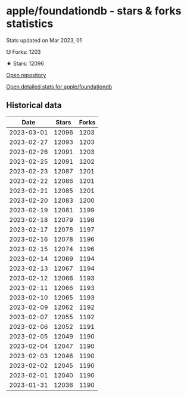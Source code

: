 # apple/foundationdb - stars & forks statistics

Stats updated on Mar 2023, 01

☋ Forks: 1203

★ Stars: 12096

[Open repository](https://github.com/apple/foundationdb)

[Open detailed stats for apple/foundationdb](https://reviewgithub.com/rep/apple/foundationdb)

## Historical data
| Date | Stars | Forks |
|------|-------|-------|
| 2023-03-01 | 12096 | 1203 | 
| 2023-02-27 | 12093 | 1203 | 
| 2023-02-26 | 12091 | 1203 | 
| 2023-02-25 | 12091 | 1202 | 
| 2023-02-23 | 12087 | 1201 | 
| 2023-02-22 | 12086 | 1201 | 
| 2023-02-21 | 12085 | 1201 | 
| 2023-02-20 | 12083 | 1200 | 
| 2023-02-19 | 12081 | 1199 | 
| 2023-02-18 | 12079 | 1198 | 
| 2023-02-17 | 12078 | 1197 | 
| 2023-02-16 | 12078 | 1196 | 
| 2023-02-15 | 12074 | 1196 | 
| 2023-02-14 | 12069 | 1194 | 
| 2023-02-13 | 12067 | 1194 | 
| 2023-02-12 | 12066 | 1193 | 
| 2023-02-11 | 12066 | 1193 | 
| 2023-02-10 | 12065 | 1193 | 
| 2023-02-09 | 12062 | 1192 | 
| 2023-02-07 | 12055 | 1192 | 
| 2023-02-06 | 12052 | 1191 | 
| 2023-02-05 | 12049 | 1190 | 
| 2023-02-04 | 12047 | 1190 | 
| 2023-02-03 | 12046 | 1190 | 
| 2023-02-02 | 12045 | 1190 | 
| 2023-02-01 | 12040 | 1190 | 
| 2023-01-31 | 12036 | 1190 | 

